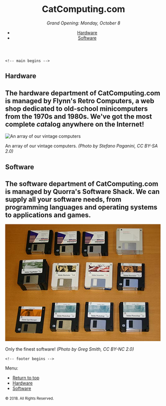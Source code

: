 <!DOCTYPE html>
<html lang="en">
  <head>
    <meta charset="UTF-8" />
    <title>CatComputing.com</title>
    <link href="css/style.css" rel="stylesheet" />
  </head>

  <body>
  <!-- header begins -->
    <header id="top">
      <h1>CatComputing.com</h1>
      <p><em>Grand Opening: Monday, October 8</em></p>

  <nav>
        <ul>
          <li><a href="#hardware">Hardware</a></li>
          <li><a href="#software">Software</a></li>
        </ul>
      </nav>
  </header>
    <!-- header ends -->



    <!-- main begins -->
  <main>
      <section id="hardware">
        <h2>Hardware</h2>

   <article>
          <h2>The hardware department of CatComputing.com is managed by Flynn's Retro Computers, a web shop dedicated to old-school minicomputers from the 1970s and 1980s. We've got the most complete <em>cat</em>alog anywhere on the Internet!</h2>

  <aside>
            <img src="img/vintage-computers.jpg" alt="An array of our vintage computers">
            <p>An array of our vintage computers. <em>(Photo by Stefano Paganini, CC BY-SA 2.0)</em></p>
          </aside>

   </article>
      </section>

 <section id="software">
        <h2>Software</h2>
        <article>
          <h2>The software department of CatComputing.com is managed by Quorra's Software Shack. We can supply all your software needs, from programming languages and operating systems to applications and games.</h2>
     <aside>
            <img src="img/vintage-software.jpg" alt="An array of our vintage software">
            <p>Only the finest software! <em>(Photo by Greg Smith, CC BY-NC 2.0)</em></p>
          </aside>

   </article>
      </section>

 </main>
    <!-- main ends -->

    <!-- footer begins -->
 <footer>
      <p>Menu:</p>

   <nav>
        <ul>
          <li><a href="top">Return to top</a></li>
          <li><a href="#hardware">Hardware</a></li>
          <li><a href="#software">Software</a></li>
        </ul>
      </nav>

 <p><small>&copy; 2018. All Rights Reserved.</small></p>
 </footer>
  </body>
</html>
